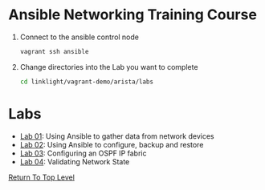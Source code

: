 # Ansible Networking Training Course

1. Connect to the ansible control node

   ```bash
   vagrant ssh ansible
   ```

2. Change directories into the Lab you want to complete

   ```bash
   cd linklight/vagrant-demo/arista/labs
   ```

# Labs

- [Lab 01](lab01/): Using Ansible to gather data from network devices
- [Lab 02](lab02/): Using Ansible to configure, backup and restore
- [Lab 03](lab03/): Configuring an OSPF IP fabric
- [Lab 04](lab04/): Validating Network State


[Return To Top Level](../README.md)

